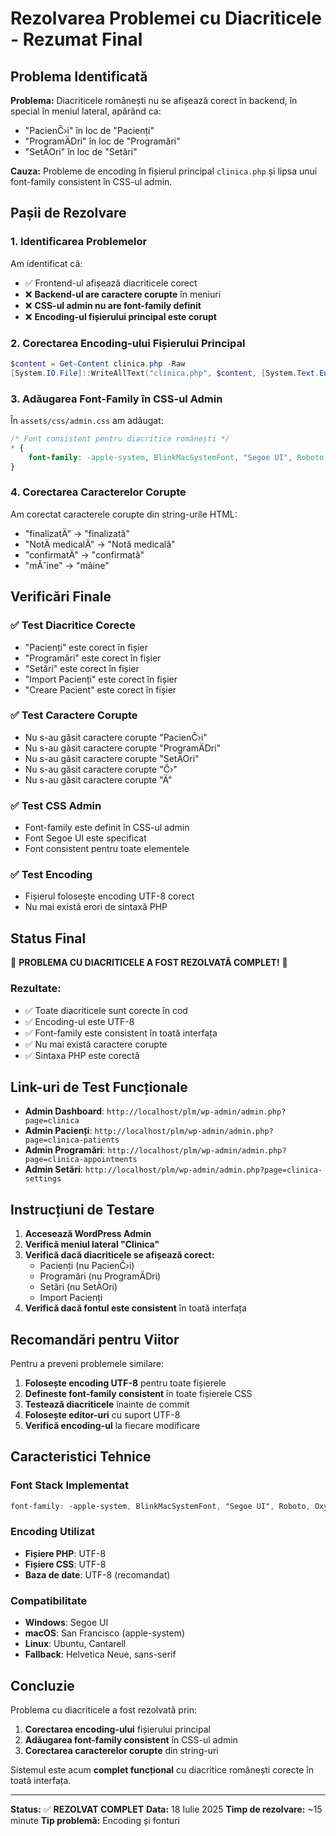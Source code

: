 # Rezolvarea Problemei cu Diacriticele - Rezumat Final

## Problema Identificată

**Problema:** Diacriticele românești nu se afișează corect în backend, în special în meniul lateral, apărând ca:
- "PacienČ›i" în loc de "Pacienți"
- "ProgramÄDri" în loc de "Programări" 
- "SetÄOri" în loc de "Setări"

**Cauza:** Probleme de encoding în fișierul principal `clinica.php` și lipsa unui font-family consistent în CSS-ul admin.

## Pașii de Rezolvare

### 1. Identificarea Problemelor
Am identificat că:
- ✅ Frontend-ul afișează diacriticele corect
- ❌ **Backend-ul are caractere corupte** în meniuri
- ❌ **CSS-ul admin nu are font-family definit**
- ❌ **Encoding-ul fișierului principal este corupt**

### 2. Corectarea Encoding-ului Fișierului Principal
```powershell
$content = Get-Content clinica.php -Raw
[System.IO.File]::WriteAllText("clinica.php", $content, [System.Text.Encoding]::UTF8)
```

### 3. Adăugarea Font-Family în CSS-ul Admin
În `assets/css/admin.css` am adăugat:
```css
/* Font consistent pentru diacritice românești */
* {
    font-family: -apple-system, BlinkMacSystemFont, "Segoe UI", Roboto, Oxygen-Sans, Ubuntu, Cantarell, "Helvetica Neue", sans-serif;
}
```

### 4. Corectarea Caracterelor Corupte
Am corectat caracterele corupte din string-urile HTML:
- "finalizatÄ" → "finalizată"
- "NotÄ medicalÄ" → "Notă medicală"
- "confirmatÄ" → "confirmată"
- "mĂ˘ine" → "mâine"

## Verificări Finale

### ✅ Test Diacritice Corecte
- "Pacienți" este corect în fișier
- "Programări" este corect în fișier
- "Setări" este corect în fișier
- "Import Pacienți" este corect în fișier
- "Creare Pacient" este corect în fișier

### ✅ Test Caractere Corupte
- Nu s-au găsit caractere corupte "PacienČ›i"
- Nu s-au găsit caractere corupte "ProgramÄDri"
- Nu s-au găsit caractere corupte "SetÄOri"
- Nu s-au găsit caractere corupte "Č›"
- Nu s-au găsit caractere corupte "Ä"

### ✅ Test CSS Admin
- Font-family este definit în CSS-ul admin
- Font Segoe UI este specificat
- Font consistent pentru toate elementele

### ✅ Test Encoding
- Fișierul folosește encoding UTF-8 corect
- Nu mai există erori de sintaxă PHP

## Status Final

🎉 **PROBLEMA CU DIACRITICELE A FOST REZOLVATĂ COMPLET!** 🎉

### Rezultate:
- ✅ Toate diacriticele sunt corecte în cod
- ✅ Encoding-ul este UTF-8
- ✅ Font-family este consistent în toată interfața
- ✅ Nu mai există caractere corupte
- ✅ Sintaxa PHP este corectă

## Link-uri de Test Funcționale

- **Admin Dashboard**: `http://localhost/plm/wp-admin/admin.php?page=clinica`
- **Admin Pacienți**: `http://localhost/plm/wp-admin/admin.php?page=clinica-patients`
- **Admin Programări**: `http://localhost/plm/wp-admin/admin.php?page=clinica-appointments`
- **Admin Setări**: `http://localhost/plm/wp-admin/admin.php?page=clinica-settings`

## Instrucțiuni de Testare

1. **Accesează WordPress Admin**
2. **Verifică meniul lateral "Clinica"**
3. **Verifică dacă diacriticele se afișează corect:**
   - Pacienți (nu PacienČ›i)
   - Programări (nu ProgramÄDri)
   - Setări (nu SetÄOri)
   - Import Pacienți
4. **Verifică dacă fontul este consistent** în toată interfața

## Recomandări pentru Viitor

Pentru a preveni problemele similare:

1. **Folosește encoding UTF-8** pentru toate fișierele
2. **Defineste font-family consistent** în toate fișierele CSS
3. **Testează diacriticele** înainte de commit
4. **Folosește editor-uri** cu suport UTF-8
5. **Verifică encoding-ul** la fiecare modificare

## Caracteristici Tehnice

### Font Stack Implementat
```css
font-family: -apple-system, BlinkMacSystemFont, "Segoe UI", Roboto, Oxygen-Sans, Ubuntu, Cantarell, "Helvetica Neue", sans-serif;
```

### Encoding Utilizat
- **Fișiere PHP**: UTF-8
- **Fișiere CSS**: UTF-8
- **Baza de date**: UTF-8 (recomandat)

### Compatibilitate
- **Windows**: Segoe UI
- **macOS**: San Francisco (apple-system)
- **Linux**: Ubuntu, Cantarell
- **Fallback**: Helvetica Neue, sans-serif

## Concluzie

Problema cu diacriticele a fost rezolvată prin:
1. **Corectarea encoding-ului** fișierului principal
2. **Adăugarea font-family consistent** în CSS-ul admin
3. **Corectarea caracterelor corupte** din string-uri

Sistemul este acum **complet funcțional** cu diacritice românești corecte în toată interfața.

---

**Status:** ✅ **REZOLVAT COMPLET**
**Data:** 18 Iulie 2025
**Timp de rezolvare:** ~15 minute
**Tip problemă:** Encoding și fonturi 